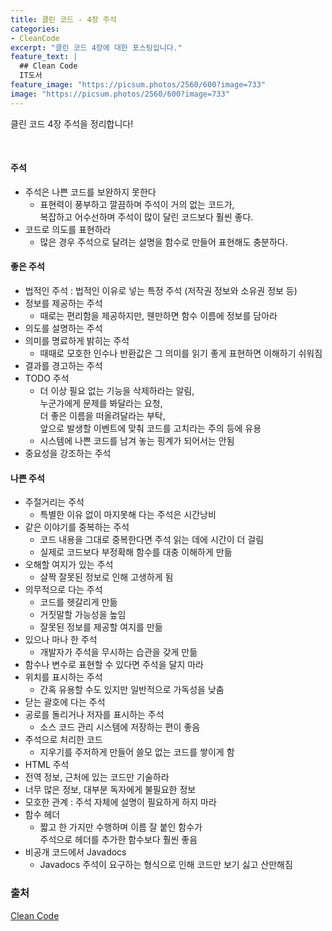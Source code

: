 ```yaml
---
title: 클린 코드 - 4장 주석
categories:
- CleanCode
excerpt: "클린 코드 4장에 대한 포스팅입니다."
feature_text: |
  ## Clean Code
  IT도서
feature_image: "https://picsum.photos/2560/600?image=733"
image: "https://picsum.photos/2560/600?image=733"
---
```

클린 코드 4장 주석을 정리합니다!

<br>

#### 주석
- 주석은 나쁜 코드를 보완하지 못한다
	- 표현력이 풍부하고 깔끔하며 주석이 거의 없는 코드가,<br>복잡하고 어수선하며 주석이 많이 달린 코드보다 훨씬 좋다.
- 코드로 의도를 표현하라
	- 많은 경우 주석으로 달려는 설명을 함수로 만들어 표현해도 충분하다.

#### 좋은 주석
- 법적인 주석 : 법적인 이유로 넣는 특정 주석 (저작권 정보와 소유권 정보 등)
- 정보를 제공하는 주석
	- 때로는 편리함을 제공하지만, 웬만하면 함수 이름에 정보를 담아라
- 의도를 설명하는 주석
- 의미를 명료하게 밝히는 주석
	- 때때로 모호한 인수나 반환값은 그 의미를 읽기 좋게 표현하면 이해하기 쉬워짐
- 결과를 경고하는 주석
- TODO 주석
	- 더 이상 필요 없는 기능을 삭제하라는 알림,<br>누군가에게 문제를 봐달라는 요청,<br>더 좋은 이름을 떠올려달라는 부탁,<br> 앞으로 발생할 이벤트에 맞춰 코드를 고치라는 주의 등에 유용
	- 시스템에 나쁜 코드를 남겨 놓는 핑계가 되어서는 안됨
- 중요성을 강조하는 주석
  <br>

#### 나쁜 주석
- 주절거리는 주석
	- 특별한 이유 없이 마지못해 다는 주석은 시간낭비
- 같은 이야기를 중복하는 주석
	- 코드 내용을 그대로 중복한다면 주석 읽는 데에 시간이 더 걸림
	- 실제로 코드보다 부정확해 함수를 대충 이해하게 만듦
- 오해할 여지가 있는 주석
	- 살짝 잘못된 정보로 인해 고생하게 됨
- 의무적으로 다는 주석
	- 코드를 헷갈리게 만듦
	-  거짓말할 가능성을 높임
	-  잘못된 정보를 제공할 여지를 만듦
- 있으나 마나 한 주석
	- 개발자가 주석을 무시하는 습관을 갖게 만듦
- 함수나 변수로 표현할 수 있다면 주석을 달지 마라
- 위치를 표시하는 주석
	- 간혹 유용할 수도 있지만 일반적으로 가독성을 낮춤
- 닫는 괄호에 다는 주석
- 공로를 돌리거나 저자를 표시하는 주석
	- 소스 코드 관리 시스템에 저장하는 편이 좋음
- 주석으로 처리한 코드
	- 지우기를 주저하게 만들어 쓸모 없는 코드를 쌓이게 함
- HTML 주석
- 전역 정보, 근처에 있는 코드만 기술하라
- 너무 많은 정보, 대부분 독자에게 불필요한 정보
- 모호한 관계 : 주석 자체에 설명이 필요하게 하지 마라
- 함수 헤더
	- 짧고 한 가지만 수행하며 이름 잘 붙인 함수가<br>주석으로 헤더를 추가한 함수보다 훨씬 좋음
- 비공개 코드에서 Javadocs
	- Javadocs 주석이 요구하는 형식으로 인해 코드만 보기 싫고 산만해짐


### 출처
[Clean Code](https://book.naver.com/bookdb/book_detail.nhn?bid=7390287) 
